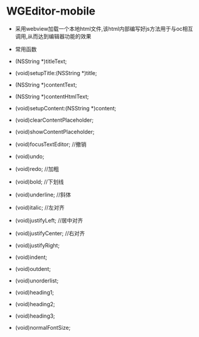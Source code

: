 # WGEditor-mobile
- 采用webview加载一个本地html文件,该html内部编写好js方法用于与oc相互调用,从而达到编辑器功能的效果

- 常用函数
- (NSString *)titleText;

- (void)setupTitle:(NSString *)title;

- (NSString *)contentText;
- (NSString *)contentHtmlText;

- (void)setupContent:(NSString *)content;
- (void)clearContentPlaceholder;
- (void)showContentPlaceholder;
- (void)focusTextEditor;
//撤销
- (void)undo;
- (void)redo;
//加粗
- (void)bold;
//下划线
- (void)underline;
//斜体
- (void)italic;
//左对齐
- (void)justifyLeft;
//居中对齐
- (void)justifyCenter;
//右对齐
- (void)justifyRight;

- (void)indent;
- (void)outdent;

- (void)unorderlist;


- (void)heading1;
- (void)heading2;
- (void)heading3;
- (void)normalFontSize;
